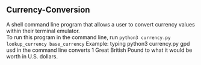 ## Currency-Conversion
A shell command line program that allows a user to convert currency values within their terminal emulator.\
To run this program in the command line, run
```python3 currency.py lookup_currency base_currency```
Example: typing python3 currency.py gpd usd in the command line converts 1 Great British Pound to what it would be worth in U.S. dollars.
